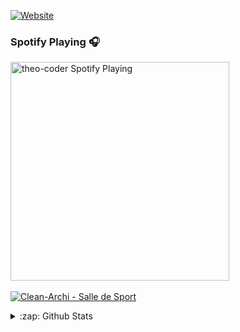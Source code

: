 [![Website](https://img.shields.io/website?label=teissieryannis.com&style=for-the-badge&logo=Tumblr&url=https%3A%2F%2Fteissieryannis.fr)](https://teissieryannis.fr)

### Spotify Playing 🎧
[<img src="https://novatorem-git-master.theo-coder.vercel.app/api/spotify-playing" alt="theo-coder Spotify Playing" width="350" />](https://open.spotify.com/user/21skuxatfhhsa6vqbwwcm4cby)
<br />
<br />
[![Clean-Archi - Salle de Sport](https://github-readme-stats.vercel.app/api/pin/?username=teissieryannis&repo=SDS-CLEAN)](https://github.com/anuraghazra/github-readme-stats)
<br />
<details>
  <summary>:zap: Github Stats</summary>
[![Yannis stats](https://github-readme-stats.vercel.app/api?username=TeissierYannis)](https://github.com/anuraghazra/github-readme-stats)
  
    <img align="left" alt="Yannis Github Stats" src="https://github-readme-stats-git-master.theo-coder.vercel.app/api?username=teissieryannis&show_icons=true&hide_border=true&theme=algolia" />
</details>
